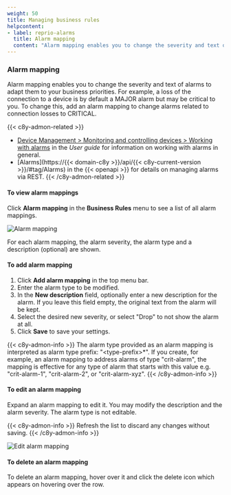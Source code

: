 ```yaml
---
weight: 50
title: Managing business rules
helpcontent:
- label: reprio-alarms
  title: Alarm mapping
  content: "Alarm mapping enables you to change the severity and text of alarms to adapt them to your business priorities. For example, a loss of the connection to a device is by default a MAJOR alarm but may be critical to you. To change this, add an alarm mapping to change alarms related to connection losses to CRITICAL."
---
```


<a name="reprio-alarms"></a>
### Alarm mapping

Alarm mapping enables you to change the severity and text of alarms to adapt them to your business priorities. For example, a loss of the connection to a device is by default a MAJOR alarm but may be critical to you. To change this, add an alarm mapping to change alarms related to connection losses to CRITICAL.

{{< c8y-admon-related >}}
- [Device Management > Monitoring and controlling devices > Working with alarms](/users-guide/device-management/#alarm-monitoring) in the <i>User guide</i> for information on working with alarms in general.
- [Alarms](https://{{< domain-c8y >}}/api/{{< c8y-current-version >}}/#tag/Alarms) in the {{< openapi >}} for details on managing alarms via REST.
{{< /c8y-admon-related >}}

<a name="view-alarm-mapping"></a>
#### To view alarm mappings

Click **Alarm mapping** in the **Business Rules** menu to see a list of all alarm mappings.

<img src="/images/users-guide/Administration/admin-alarm-mapping.png" alt="Alarm mapping">

For each alarm mapping, the alarm severity, the alarm type and a description (optional) are shown.

<a name="add-alarm-mapping"></a>
#### To add alarm mapping

1. Click **Add alarm mapping** in the top menu bar.
2. Enter the alarm type to be modified.
3. In the **New description** field, optionally enter a new description for the alarm. If you leave this field empty, the original text from the alarm will be kept.
4. Select the desired new severity, or select "Drop" to not show the alarm at all.
5. Click **Save** to save your settings.

{{< c8y-admon-info >}}
The alarm type provided as an alarm mapping is interpreted as alarm type prefix: &quot;&#60;type-prefix&#62;*&quot;. If you create, for example, an alarm mapping to address alarms of type &quot;crit-alarm&quot;, the mapping is effective for any type of alarm that starts with this value e.g. &quot;crit-alarm-1&quot;, &quot;crit-alarm-2&quot;, or &quot;crit-alarm-xyz&quot;.
{{< /c8y-admon-info >}}

#### To edit an alarm mapping

Expand an alarm mapping to edit it. You may modify the description and the alarm severity. The alarm type is not editable.

{{< c8y-admon-info >}}
Refresh the list to discard any changes without saving.
{{< /c8y-admon-info >}}

<img src="/images/users-guide/Administration/admin-alarm-mapping-edit.png" alt="Edit alarm mapping">

#### To delete an alarm mapping

To delete an alarm mapping, hover over it and click the delete icon which appears on hovering over the row.
